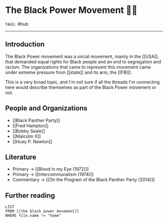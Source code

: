 # The Black Power Movement ✊🏿
`TAGS:` #hub 

---
## Introduction 
The Black Power movement was a social movement, mainly in the [[USA]], that demanded equal rights for Black people and an end to segregation and racism. The organizations that came to represent this movement came under extreme pressure from [[state]] and its arm, the [[FBI]]. 

This is a very broad topic, and I'm not sure if all the threads I'm connecting here would describe themselves as part of the Black Power movement or not. 

## People and Organizations
- [[Black Panther Party]]
- [[Fred Hampton]]
- [[Bobby Seale]]
- [[Malcolm X]]
- [[Huey P. Newton]]

## Literature
- Primary -> [[Blood in my Eye (1972)]]
- Primary -> [[Intercommunalism (1974)]]
- Commentary -> [[On the Program of the Black Panther Party (2014)]]

## Further reading
```dataview
LIST 
FROM [[the black power movement]]
WHERE file.name != "home"
```